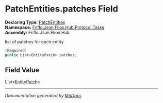 ﻿<!--  
  <auto-generated>   
    The contents of this file were generated by a tool.  
    Changes to this file may be list if the file is regenerated  
  </auto-generated>   
-->

# PatchEntities.patches Field

**Declaring Type:** [PatchEntities](../index.md)  
**Namespace:** [Friflo.Json.Fliox.Hub.Protocol.Tasks](../../index.md)  
**Assembly:** Friflo.Json.Fliox.Hub

list of patches for each entity

```csharp
[Required]
public List<EntityPatch> patches;
```

## Field Value

List\<[EntityPatch](../../EntityPatch/index.md)\>

___

*Documentation generated by [MdDocs](https://github.com/ap0llo/mddocs)*
